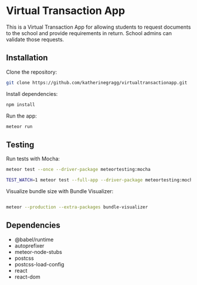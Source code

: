 # Virtual Transaction App

This is a Virtual Transaction App for allowing students to request documents to the school and provide requirements in return. School admins can validate those requests.

## Installation

Clone the repository:

```bash
git clone https://github.com/katherinegragg/virtualtransactionapp.git
```

Install dependencies:

```bash
npm install
```

Run the app:

```bash
meteor run
```

## Testing

Run tests with Mocha:

```bash
meteor test --once --driver-package meteortesting:mocha

TEST_WATCH=1 meteor test --full-app --driver-package meteortesting:mocha

```

Visualize bundle size with Bundle Visualizer:

```bash

meteor --production --extra-packages bundle-visualizer

```

## Dependencies

- @babel/runtime
- autoprefixer
- meteor-node-stubs
- postcss
- postcss-load-config
- react
- react-dom
